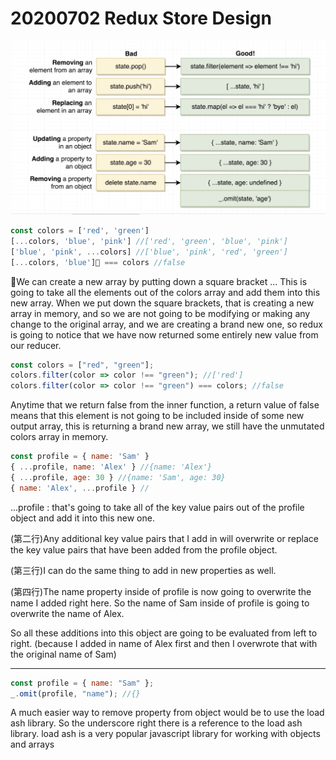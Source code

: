 # 20200702 Redux Store Design

![my-img](img/200702-1.png)

```js
const colors = ['red', 'green']
[...colors, 'blue', 'pink'] //['red', 'green', 'blue', 'pink']
['blue', 'pink', ...colors] //['blue', 'pink', 'red', 'green']
[...colors, 'blue'] === colors //false
```

We can create a new array by putting down a square bracket
... This is going to take all the elements out of the colors array and add them into this new array. When we put down the square brackets, that is creating a new array in memory, and so we are not going to be modifying or making any change to the original array, and we are creating a brand new one, so redux is going to notice that we have now returned some entirely new value from our reducer.

```js
const colors = ["red", "green"];
colors.filter(color => color !== "green"); //['red']
colors.filter(color => color !== "green") === colors; //false
```

Anytime that we return false from the inner function, a return value of false means that this element is not going to be included inside of some new output array, this is returning a brand new array, we still have the unmutated colors array in memory.

```js
const profile = { name: 'Sam' }
{ ...profile, name: 'Alex' } //{name: 'Alex'}
{ ...profile, age: 30 } //{name: 'Sam', age: 30}
{ name: 'Alex', ...profile } //
```

...profile : that's going to take all of the key value pairs out of the profile object and add it into this new one.

(第二行)Any additional key value pairs that I add in will overwrite or replace the key value pairs that have been added from the profile object.

(第三行)I can do the same thing to add in new properties as well.

(第四行)The name property inside of profile is now going to overwrite the name I added right here. So the name of Sam inside of profile is going to overwrite the name of Alex.

So all these additions into this object are going to be evaluated from left to right. (because I added in name of Alex first and then I overwrote that with the original name of Sam)

---

```js
const profile = { name: "Sam" };
_.omit(profile, "name"); //{}
```

A much easier way to remove property from object would be to use the load ash library. So the underscore right there is a reference to the load ash library. load ash is a very popular javascript library for working with objects and arrays
